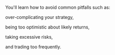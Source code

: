 You'll learn how to avoid common pitfalls such as:

over-complicating your strategy,

being too optimistic about likely returns,

 taking excessive risks,

 and trading too frequently.
